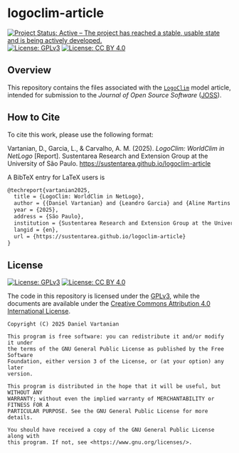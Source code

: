 # logoclim-article

<!-- badges: start -->
[![Project Status: Active – The project has reached a stable, usable state and is being actively developed.](https://www.repostatus.org/badges/latest/active.svg)](https://www.repostatus.org/#active)
[![License: GPLv3](https://img.shields.io/badge/license-GPLv3-bd0000.svg)](https://www.gnu.org/licenses/gpl-3.0)
[![License: CC BY 4.0](https://img.shields.io/badge/license-CC_BY_4.0-lightgrey.svg)](https://creativecommons.org/licenses/by/4.0/)
<!-- badges: end -->

## Overview

This repository contains the files associated with the [`LogoClim`](https://github.com/sustentarea/logoclim/) model article, intended for submission to the *Journal of Open Source Software* ([JOSS](https://joss.theoj.org/)).

## How to Cite

To cite this work, please use the following format:

Vartanian, D., Garcia, L., & Carvalho, A. M. (2025). *LogoClim: WorldClim in NetLogo* \[Report\]. Sustentarea Research and Extension Group at the University of São Paulo. https://sustentarea.github.io/logoclim-article

A BibTeX entry for LaTeX users is

```latex
@techreport{vartanian2025,
  title = {LogoClim: WorldClim in NetLogo},
  author = {{Daniel Vartanian} and {Leandro Garcia} and {Aline Martins de Carvalho}},
  year = {2025},
  address = {São Paulo},
  institution = {Sustentarea Research and Extension Group at the University of São Paulo},
  langid = {en},
  url = {https://sustentarea.github.io/logoclim-article}
}
```

## License

[![License: GPLv3](https://img.shields.io/badge/license-GPLv3-bd0000.svg)](https://www.gnu.org/licenses/gpl-3.0)
[![License: CC BY 4.0](https://img.shields.io/badge/license-CC_BY_4.0-lightgrey.svg)](https://creativecommons.org/licenses/by/4.0/)

The code in this repository is licensed under the [GPLv3](https://www.gnu.org/licenses/gpl-3.0), while the documents are available under the [Creative Commons Attribution 4.0 International License](https://creativecommons.org/licenses/by/4.0/).

```text
Copyright (C) 2025 Daniel Vartanian

This program is free software: you can redistribute it and/or modify it under
the terms of the GNU General Public License as published by the Free Software
Foundation, either version 3 of the License, or (at your option) any later
version.

This program is distributed in the hope that it will be useful, but WITHOUT ANY
WARRANTY; without even the implied warranty of MERCHANTABILITY or FITNESS FOR A
PARTICULAR PURPOSE. See the GNU General Public License for more details.

You should have received a copy of the GNU General Public License along with
this program. If not, see <https://www.gnu.org/licenses/>.
```
